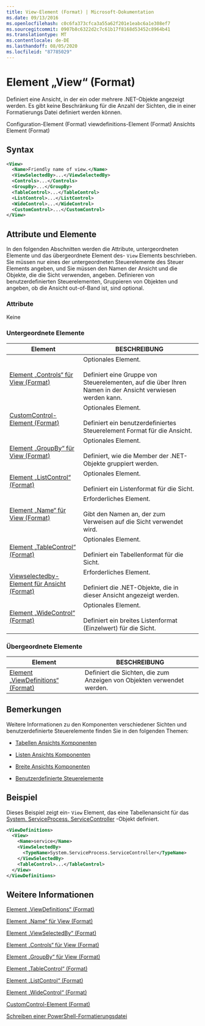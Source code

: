 ```yaml
---
title: View-Element (Format) | Microsoft-Dokumentation
ms.date: 09/13/2016
ms.openlocfilehash: c0c6fa373cfca3a55a62f201e1eabc6a1e308ef7
ms.sourcegitcommit: 0907b8c6322d2c7c61b17f8168d53452c8964b41
ms.translationtype: MT
ms.contentlocale: de-DE
ms.lasthandoff: 08/05/2020
ms.locfileid: "87785029"
---
```

# <a name="view-element-format"></a>Element „View“ (Format)

Definiert eine Ansicht, in der ein oder mehrere .NET-Objekte angezeigt werden. Es gibt keine Beschränkung für die Anzahl der Sichten, die in einer Formatierungs Datei definiert werden können.

Configuration-Element (Format) viewdefinitions-Element (Format) Ansichts Element (Format)

## <a name="syntax"></a>Syntax

```xml
<View>
  <Name>Friendly name of view.</Name>
  <ViewSelectedBy>...</ViewSelectedBy>
  <Controls>...</Controls>
  <GroupBy>...</GroupBy>
  <TableControl>...</TableControl>
  <ListControl>...</ListControl>
  <WideControl>...</WideControl>
  <CustomControl>...</CustomControl>
</View>
```

## <a name="attributes-and-elements"></a>Attribute und Elemente

In den folgenden Abschnitten werden die Attribute, untergeordneten Elemente und das übergeordnete Element des- `View` Elements beschrieben. Sie müssen nur eines der untergeordneten Steuerelemente des Steuer Elements angeben, und Sie müssen den Namen der Ansicht und die Objekte, die die Sicht verwenden, angeben. Definieren von benutzerdefinierten Steuerelementen, Gruppieren von Objekten und angeben, ob die Ansicht out-of-Band ist, sind optional.

### <a name="attributes"></a>Attribute

Keine

### <a name="child-elements"></a>Untergeordnete Elemente

|Element|BESCHREIBUNG|
|-------------|-----------------|
|[Element „Controls“ für View (Format)](./controls-element-for-view-format.md)|Optionales Element.<br /><br /> Definiert eine Gruppe von Steuerelementen, auf die über Ihren Namen in der Ansicht verwiesen werden kann.|
|[CustomControl-Element (Format)](./customcontrol-element-for-groupby-format.md)|Optionales Element.<br /><br /> Definiert ein benutzerdefiniertes Steuerelement Format für die Ansicht.|
|[Element „GroupBy“ für View (Format)](./groupby-element-for-view-format.md)|Optionales Element.<br /><br /> Definiert, wie die Member der .NET-Objekte gruppiert werden.|
|[Element „ListControl“ (Format)](./listcontrol-element-format.md)|Optionales Element.<br /><br /> Definiert ein Listenformat für die Sicht.|
|[Element „Name“ für View (Format)](./name-element-for-view-format.md)|Erforderliches Element.<br /><br /> Gibt den Namen an, der zum Verweisen auf die Sicht verwendet wird.|
|[Element „TableControl“ (Format)](./tablecontrol-element-format.md)|Optionales Element.<br /><br /> Definiert ein Tabellenformat für die Sicht.|
|[Viewselectedby-Element für Ansicht (Format)](./viewselectedby-element-format.md)|Erforderliches Element.<br /><br /> Definiert die .NET-Objekte, die in dieser Ansicht angezeigt werden.|
|[Element „WideControl“ (Format)](./widecontrol-element-format.md)|Optionales Element.<br /><br /> Definiert ein breites Listenformat (Einzelwert) für die Sicht.|

### <a name="parent-elements"></a>Übergeordnete Elemente

|Element|BESCHREIBUNG|
|-------------|-----------------|
|[Element „ViewDefinitions“ (Format)](./viewdefinitions-element-format.md)|Definiert die Sichten, die zum Anzeigen von Objekten verwendet werden.|

## <a name="remarks"></a>Bemerkungen

Weitere Informationen zu den Komponenten verschiedener Sichten und benutzerdefinierte Steuerelemente finden Sie in den folgenden Themen:

- [Tabellen Ansichts Komponenten](./creating-a-table-view.md)

- [Listen Ansichts Komponenten](./creating-a-list-view.md)

- [Breite Ansichts Komponenten](./creating-a-wide-view.md)

- [Benutzerdefinierte Steuerelemente](./creating-custom-controls.md)

## <a name="example"></a>Beispiel

Dieses Beispiel zeigt ein- `View` Element, das eine Tabellenansicht für das [System. ServiceProcess. ServiceController](/dotnet/api/System.ServiceProcess.ServiceController) -Objekt definiert.

```xml
<ViewDefinitions>
  <View>
    <Name>service</Name>
    <ViewSelectedBy>
      <TypeName>System.ServiceProcess.ServiceController</TypeName>
    </ViewSelectedBy>
    <TableControl>...</TableControl>
  </View>
</ViewDefinitions>

```

## <a name="see-also"></a>Weitere Informationen

[Element „ViewDefinitions“ (Format)](./viewdefinitions-element-format.md)

[Element „Name“ für View (Format)](./name-element-for-view-format.md)

[Element „ViewSelectedBy“ (Format)](./viewselectedby-element-format.md)

[Element „Controls“ für View (Format)](./controls-element-for-view-format.md)

[Element „GroupBy“ für View (Format)](./groupby-element-for-view-format.md)

[Element „TableControl“ (Format)](./tablecontrol-element-format.md)

[Element „ListControl“ (Format)](./listcontrol-element-format.md)

[Element „WideControl“ (Format)](./widecontrol-element-format.md)

[CustomControl-Element (Format)](./customcontrol-element-for-groupby-format.md)

[Schreiben einer PowerShell-Formatierungsdatei](./writing-a-powershell-formatting-file.md)
